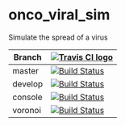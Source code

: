 # onco_viral_sim

Simulate the spread of a virus


Branch|[![Travis CI logo](ci_setup/pics/TravisCI.png)](https://travis-ci.org)
---|---
master|[![Build Status](https://travis-ci.org/thijsjanzen/onco_viral_sim.svg?branch=master)](https://travis-ci.org/thijsjanzen/onco_viral_sim)
develop|[![Build Status](https://travis-ci.org/thijsjanzen/onco_viral_sim.svg?branch=develop)](https://travis-ci.org/thijsjanzen/onco_viral_sim)
console|[![Build Status](https://travis-ci.org/thijsjanzen/onco_viral_sim.svg?branch=console)](https://travis-ci.org/thijsjanzen/onco_viral_sim)
voronoi|[![Build Status](https://travis-ci.org/thijsjanzen/onco_viral_sim.svg?branch=voronoi)](https://travis-ci.org/thijsjanzen/onco_viral_sim)
